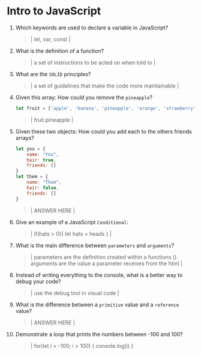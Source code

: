 # Intro to JavaScript
01. Which keywords are used to declare a variable in JavaScript?

    > | let, var, const |

02. What is the definition of a function?

    > | a set of instructions to be acted on when told to |

03. What are the `SOLID` principles?

    > | a set of guidelines that make the code more maintainable |

04. Given this array: How could you remove the `pineapple`?

    ```js
    let fruit = ['apple', 'banana', 'pineapple', 'orange', 'strawberry']
    ```

    > | fruit.pineapple |

05. Given these two objects: How could you add each to the others friends arrays?

    ```js
    let you = {
        name: "You",
        hair: true,
        friends: []
    }
    let them = {
        name: "Them",
        hair: false,
        friends: []
    }
    ```

    > | ANSWER HERE |

06. Give an example of a JavaScript `Conditional`:

    > | if(hats > 0){
        let hats = heads
    } |

07. What is the main difference between `parameters` and `arguments`?

    > | parameters are the definition created within a functions ().
    arguments are the value a parameter receives from the html |

08. Instead of writing everything to the console, what is a better way to debug your code?

    > | use the debug tool in visual code |

09. What is the difference between a `primitive` value and a `reference` value?

    > | ANSWER HERE |

10. Demonstrate a loop that prints the numbers between -100 and 100?

    > | for(let i = -100; i > 100) {
        console.log(i)
    }
